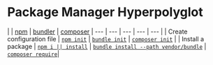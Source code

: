 # Package Manager Hyperpolyglot

|     | [npm] | [bundler] | [composer]
| --- | --- | --- | --- | --- |
| Create configuration file | [`npm init`][npm-init] | [`bundle init`][bundler-init] | [`composer init`][composer-init] |
| Install a package | [`npm i || install`][npm-install] | [`bundle install --path vendor/bundle`][bundler-install] | [`composer require`][composer-require]|


<!-- NPM -->
[npm]:         https://www.npmjs.com/
[npm-init]:    https://docs.npmjs.com/cli/init
[npm-install]: https://docs.npmjs.com/cli/install

<!-- Bundler -->
[bundler]:         http://bundler.io/
[bundler-init]:    http://bundler.io/v1.12/bundle_init.html
[bundler-install]: http://bundler.io/v1.12/man/bundle-install.1.html

<!-- Composer -->
[composer]:         https://getcomposer.org/
[composer-init]:    https://getcomposer.org/doc/03-cli.md#init
[composer-require]: https://getcomposer.org/doc/03-cli.md#require
